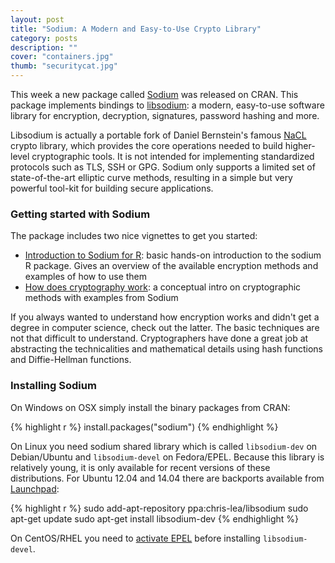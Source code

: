 ```yaml
---
layout: post
title: "Sodium: A Modern and Easy-to-Use Crypto Library"
category: posts
description: ""
cover: "containers.jpg"
thumb: "securitycat.jpg"
---
```


This week a new package called [Sodium](https://cran.r-project.org/web/packages/sodium/index.html) was released on CRAN. This package implements bindings to [libsodium](https://github.com/jedisct1/libsodium#readme): a modern, easy-to-use software library for encryption, decryption, signatures, password hashing and more.

Libsodium is actually a portable fork of Daniel Bernstein's famous [NaCL](http://nacl.cr.yp.to/) crypto library, which provides the core operations needed to build higher-level cryptographic tools. It is not intended for implementing standardized protocols such as TLS, SSH or GPG. Sodium only supports a limited set of state-of-the-art elliptic curve methods, resulting in a simple but very powerful tool-kit for building secure applications.

### Getting started with Sodium

The package includes two nice vignettes to get you started:

 - [Introduction to Sodium for R](https://cran.r-project.org/web/packages/sodium/vignettes/intro.html): basic hands-on introduction to the sodium R package. Gives an overview of the available encryption methods and examples of how to use them
 - [How does cryptography work](https://cran.r-project.org/web/packages/sodium/vignettes/crypto101.html): a conceptual intro on cryptographic methods with examples from Sodium

 If you always wanted to understand how encryption works and didn't get a degree in computer science, check out the latter. The basic techniques are not that difficult to understand. Cryptographers have done a great job at abstracting the technicalities and mathematical details using hash functions and Diffie-Hellman functions. 

### Installing Sodium

On Windows on OSX simply install the binary packages from CRAN:

{% highlight r %}
install.packages("sodium")
{% endhighlight %}

On Linux you need sodium shared library which is called `libsodium-dev` on Debian/Ubuntu and `libsodium-devel` on Fedora/EPEL. Because this library is relatively young, it is only available for recent versions of these distributions. For Ubuntu 12.04 and 14.04 there are backports available from [Launchpad](https://launchpad.net/~chris-lea/+archive/ubuntu/libsodium):

{% highlight r %}
sudo add-apt-repository ppa:chris-lea/libsodium
sudo apt-get update
sudo apt-get install libsodium-dev
{% endhighlight %}

On CentOS/RHEL you need to [activate EPEL](https://fedoraproject.org/wiki/EPEL/FAQ#How_can_I_install_the_packages_from_the_EPEL_software_repository.3F) before installing `libsodium-devel`. 